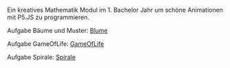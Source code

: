 Ein kreatives Mathematik Modul im 1. Bachelor Jahr um schöne Animationen mit P5.JS zu programmieren.

Aufgabe Bäume und Muster:
[Blume](https://lisa0510.github.io/Beautiful-Math/B%C3%A4ume/)

Aufgabe GameOfLife:
[GameOfLife](https://lisa0510.github.io/Beautiful-Math/GameOfLife/GameofLife.html)

Aufgabe Spirale:
[Spirale](https://lisa0510.github.io/Beautiful-Math/Spirale/)
